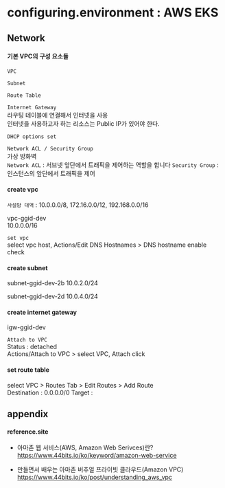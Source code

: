 # configuring.environment : AWS EKS

## Network

#### 기본 VPC의 구성 요소들  
`VPC`  

`Subnet`  

`Route Table`  

`Internet Gateway`  
라우팅 테이블에 연결해서 인터넷을 사용  
인터넷을 사용하고자 하는 리소스는 Public IP가 있어야 한다.  

`DHCP options set`  

`Network ACL / Security Group`  
가상 방화벽  
`Network ACL` : 서브넷 앞단에서 트래픽을 제어하는 역할을 합니다
`Security Group` : 인스턴스의 앞단에서 트래픽을 제어

#### create vpc
`사설망 대역` : 10.0.0.0/8, 172.16.0.0/12,  192.168.0.0/16  

vpc-ggid-dev  
10.0.0.0/16  

`set vpc`  
select vpc host, Actions/Edit DNS Hostnames > DNS hostname enable check  

#### create subnet  
subnet-ggid-dev-2b
10.0.2.0/24

subnet-ggid-dev-2d
10.0.4.0/24

#### create internet gateway
igw-ggid-dev  

`Attach to VPC`  
Status : detached  
Actions/Attach to VPC > select VPC, Attach click  

#### set route table

select VPC > Routes Tab > Edit Routes > Add Route  
Destination : 0.0.0.0/0
Target : 

## appendix

#### reference.site

+ 아마존 웹 서비스(AWS, Amazon Web Serivces)란?  
https://www.44bits.io/ko/keyword/amazon-web-service  

+ 만들면서 배우는 아마존 버추얼 프라이빗 클라우드(Amazon VPC)  
https://www.44bits.io/ko/post/understanding_aws_vpc  
